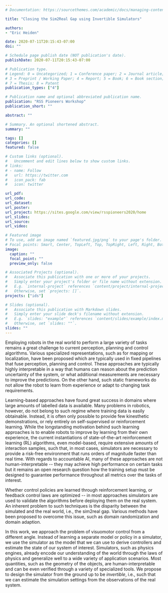 ```yaml
---
# Documentation: https://sourcethemes.com/academic/docs/managing-content/

title: "Closing the Sim2Real Gap using Invertible Simulators"

authors:
- "Eric Heiden"

date: 2020-07-11T20:15:43-07:00
doi: ""

# Schedule page publish date (NOT publication's date).
publishDate: 2020-07-11T20:15:43-07:00

# Publication type.
# Legend: 0 = Uncategorized; 1 = Conference paper; 2 = Journal article;
# 3 = Preprint / Working Paper; 4 = Report; 5 = Book; 6 = Book section;
# 7 = Thesis; 8 = Patent
publication_types: ["4"]

# Publication name and optional abbreviated publication name.
publication: "RSS Pioneers Workshop"
publication_short: ""

abstract: ""

# Summary. An optional shortened abstract.
summary: ""

tags: []
categories: []
featured: false

# Custom links (optional).
#   Uncomment and edit lines below to show custom links.
# links:
# - name: Follow
#   url: https://twitter.com
#   icon_pack: fab
#   icon: twitter

url_pdf:
url_code:
url_dataset:
url_poster:
url_project: https://sites.google.com/view/rsspioneers2020/home
url_slides:
url_source:
url_video:

# Featured image
# To use, add an image named `featured.jpg/png` to your page's folder. 
# Focal points: Smart, Center, TopLeft, Top, TopRight, Left, Right, BottomLeft, Bottom, BottomRight.
image:
  caption: ""
  focal_point: ""
  preview_only: false

# Associated Projects (optional).
#   Associate this publication with one or more of your projects.
#   Simply enter your project's folder or file name without extension.
#   E.g. `internal-project` references `content/project/internal-project/index.md`.
#   Otherwise, set `projects: []`.
projects: ["ids"]

# Slides (optional).
#   Associate this publication with Markdown slides.
#   Simply enter your slide deck's filename without extension.
#   E.g. `slides: "example"` references `content/slides/example/index.md`.
#   Otherwise, set `slides: ""`.
slides: ""
---
```


Employing robots in the real world to perform a large variety of tasks remains a great challenge to current perception, planning and control algorithms. Various specialized representations, such as for mapping or localization, have been proposed which are typically used in fixed pipelines that fuse perception, planning and control. These approaches are typically highly interpretable in a way that humans can reason about the prediction uncertainty of the system, or what additional measurements are necessary to improve the predictions. On the other hand, such static frameworks do not allow the robot to learn from experience or adapt to changing task requirements.

Learning-based approaches have found great success in domains where large amounts of labelled data is available. Many problems in robotics, however, do not belong to such regime where training data is easily obtainable. Instead, it is often only possible to provide few kinesthetic demonstrations, or rely entirely on self-supervised or reinforcement learning. While the longstanding motivation behind such learning approaches is to enable robots to improve by learning from their own experience, the current instantiations of state-of-the-art reinforcement learning (RL) algorithms, even model-based, require extensive amounts of interaction samples, such that, in most cases, simulators are necessary to provide a risk-free environment that runs orders of magnitude faster than real time. With regards to accountable AI, many of these approaches are not human-interpretable -- they may achieve high performance on certain tasks but it remains an open research question how the training setup must be designed to guarantee performance throughout all metrics over the tasks of interest.

Whether control policies are learned through reinforcement learning, or feedback control laws are optimized -- in most approaches simulators are used to validate the algorithms before deploying them on the real system. An inherent problem to such techniques is the disparity between the simulated and the real world, i.e., the sim2real gap. Various methods have been proposed to overcome this issue, such as domain randomization and domain adaption.

In this work, we approach the problem of visuomotor control from a different angle. Instead of learning a separate model or policy in a simulator, we use the simulator as the model that we can use to derive controllers and estimate the state of our system of interest. Simulators, such as physics engines, already encode our understanding of the world through the laws of physics and generalize well to a wide variety of application scenarios. Most quantities, such as the geometry of the objects, are human-interpretable and can be even verified through a variety of specialized tools. We propose to design the simulator from the ground up to be *invertible*, i.e., such that we can estimate the simulation settings from the observations of the real system.
